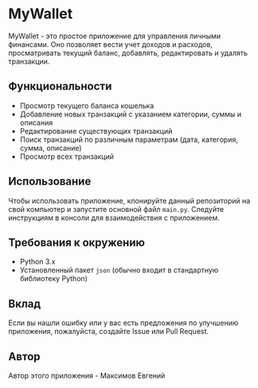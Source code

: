 # MyWallet

MyWallet - это простое приложение для управления личными финансами. Оно позволяет вести учет доходов и расходов, просматривать текущий баланс, добавлять, редактировать и удалять транзакции.

## Функциональности

- Просмотр текущего баланса кошелька
- Добавление новых транзакций с указанием категории, суммы и описания
- Редактирование существующих транзакций
- Поиск транзакций по различным параметрам (дата, категория, сумма, описание)
- Просмотр всех транзакций

## Использование

Чтобы использовать приложение, клонируйте данный репозиторий на свой компьютер и запустите основной файл `main.py`. Следуйте инструкциям в консоли для взаимодействия с приложением.

## Требования к окружению

- Python 3.x
- Установленный пакет `json` (обычно входит в стандартную библиотеку Python)

## Вклад

Если вы нашли ошибку или у вас есть предложения по улучшению приложения, пожалуйста, создайте Issue или Pull Request.

## Автор

Автор этого приложения - Максимов Евгений

